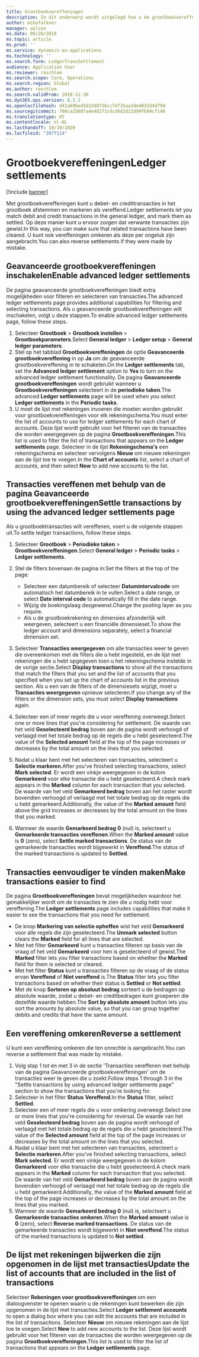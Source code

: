 ```yaml
---
title: Grootboekvereffeningen
description: In dit onderwerp wordt uitgelegd hoe u de grootboekvereffeningspagina gebruikt om grootboektransacties te vereffenen en vereffeningen om te keren.
author: mikefalkner
manager: aolson
ms.date: 09/28/2018
ms.topic: article
ms.prod: ''
ms.service: dynamics-ax-applications
ms.technology: ''
ms.search.form: LedgerTransSettlement
audience: Application User
ms.reviewer: roschlom
ms.search.scope: Core, Operations
ms.search.region: Global
ms.author: roschlom
ms.search.validFrom: 2018-11-30
ms.dyn365.ops.version: 8.1.1
ms.openlocfilehash: d41a69bed3d1340736cc7df35aa3ded032d4d79d
ms.sourcegitcommit: 708ca25687a4e48271cdcd6d2d22d99fb94cf140
ms.translationtype: HT
ms.contentlocale: nl-NL
ms.lasthandoff: 10/10/2020
ms.locfileid: "3977114"
---
```

# <a name="ledger-settlements"></a><span data-ttu-id="be948-103">Grootboekvereffeningen</span><span class="sxs-lookup"><span data-stu-id="be948-103">Ledger settlements</span></span>

[!include [banner](../includes/banner.md)]

<span data-ttu-id="be948-104">Met grootboekvereffeningen kunt u debet- en credittransacties in het grootboek afstemmen en markeren als vereffend.</span><span class="sxs-lookup"><span data-stu-id="be948-104">Ledger settlements let you match debit and credit transactions in the general ledger, and mark them as settled.</span></span> <span data-ttu-id="be948-105">Op deze manier kunt u ervoor zorgen dat verwante transacties zijn gewist.</span><span class="sxs-lookup"><span data-stu-id="be948-105">In this way, you can make sure that related transactions have been cleared.</span></span> <span data-ttu-id="be948-106">U kunt ook vereffeningen omkeren als deze per ongeluk zijn aangebracht.</span><span class="sxs-lookup"><span data-stu-id="be948-106">You can also reverse settlements if they were made by mistake.</span></span>

## <a name="enable-advanced-ledger-settlements"></a><span data-ttu-id="be948-107">Geavanceerde grootboekvereffeningen inschakelen</span><span class="sxs-lookup"><span data-stu-id="be948-107">Enable advanced ledger settlements</span></span>

<span data-ttu-id="be948-108">De pagina geavanceerde grootboekvereffeningen biedt extra mogelijkheden voor filteren en selecteren van transacties.</span><span class="sxs-lookup"><span data-stu-id="be948-108">The advanced ledger settlements page provides additional capabilities for filtering and selecting transactions.</span></span> <span data-ttu-id="be948-109">Als u geavanceerde grootboekvereffeningen wilt inschakelen, volgt u deze stappen.</span><span class="sxs-lookup"><span data-stu-id="be948-109">To enable advanced ledger settlements page, follow these steps.</span></span>

1. <span data-ttu-id="be948-110">Selecteer **Grootboek** \> **Grootboek instellen** \> **Grootboekparameters**.</span><span class="sxs-lookup"><span data-stu-id="be948-110">Select **General ledger** \> **Ledger setup** \> **General ledger parameters**.</span></span> 
2. <span data-ttu-id="be948-111">Stel op het tabblad **Grootboekvereffeningen** de optie **Geavanceerde grootboekvereffening** in op **Ja** om de geavanceerde grootboekvereffening in te schakelen.</span><span class="sxs-lookup"><span data-stu-id="be948-111">On the **Ledger settlements** tab, set the **Advanced ledger settlement** option to **Yes** to turn on the advanced ledger settlement functionality.</span></span> <span data-ttu-id="be948-112">De pagina **Geavanceerde grootboekvereffeningen** wordt gebruikt wanneer u **Grootboekvereffeningen** selecteert in de **periodieke taken**.</span><span class="sxs-lookup"><span data-stu-id="be948-112">The advanced **Ledger settlements** page will be used when you select **Ledger settlements** in the **Periodic tasks**.</span></span> 
3. <span data-ttu-id="be948-113">U moet de lijst met rekeningen invoeren die moeten worden gebruikt voor grootboekvereffeningen voor elk rekeningschema.</span><span class="sxs-lookup"><span data-stu-id="be948-113">You must enter the list of accounts to use for ledger settlements for each chart of accounts.</span></span> <span data-ttu-id="be948-114">Deze lijst wordt gebruikt voor het filteren van de transacties die worden weergegeven op de pagina **Grootboekvereffeningen**.</span><span class="sxs-lookup"><span data-stu-id="be948-114">This list is used to filter the list of transactions that appears on the **Ledger settlements** page.</span></span> <span data-ttu-id="be948-115">Selecteer in de lijst **Rekeningschema's** een rekeningschema en selecteer vervolgens **Nieuw** om nieuwe rekeningen aan de lijst toe te voegen.</span><span class="sxs-lookup"><span data-stu-id="be948-115">In the **Chart of accounts** list, select a chart of accounts, and then select **New** to add new accounts to the list.</span></span>

## <a name="settle-transactions-by-using-the-advanced-ledger-settlements-page"></a><span data-ttu-id="be948-116">Transacties vereffenen met behulp van de pagina Geavanceerde grootboekvereffeningen</span><span class="sxs-lookup"><span data-stu-id="be948-116">Settle transactions by using the advanced ledger settlements page</span></span>

<span data-ttu-id="be948-117">Als u grootboektransacties wilt vereffenen, voert u de volgende stappen uit.</span><span class="sxs-lookup"><span data-stu-id="be948-117">To settle ledger transactions, follow these steps.</span></span>

1. <span data-ttu-id="be948-118">Selecteer **Grootboek** \> **Periodieke taken** \> **Grootboekvereffeningen**.</span><span class="sxs-lookup"><span data-stu-id="be948-118">Select **General ledger** \> **Periodic tasks** \> **Ledger settlements**.</span></span>
2. <span data-ttu-id="be948-119">Stel de filters bovenaan de pagina in:</span><span class="sxs-lookup"><span data-stu-id="be948-119">Set the filters at the top of the page:</span></span>

    - <span data-ttu-id="be948-120">Selecteer een datumbereik of selecteer **Datumintervalcode** om automatisch het datumbereik in te vullen.</span><span class="sxs-lookup"><span data-stu-id="be948-120">Select a date range, or select **Date interval code** to automatically fill in the date range.</span></span>
    - <span data-ttu-id="be948-121">Wijzig de boekingslaag desgewenst.</span><span class="sxs-lookup"><span data-stu-id="be948-121">Change the posting layer as you require.</span></span>
    - <span data-ttu-id="be948-122">Als u de grootboekrekening en dimensies afzonderlijk wilt weergeven, selecteert u een financiële dimensieset.</span><span class="sxs-lookup"><span data-stu-id="be948-122">To show the ledger account and dimensions separately, select a financial dimension set.</span></span>

3. <span data-ttu-id="be948-123">Selecteer **Transacties weergegeven** om alle transacties weer te geven die overeenkomen met de filters die u hebt ingesteld, en de lijst met rekeningen die u hebt opgegeven toen u het rekeningschema instelde in de vorige sectie.</span><span class="sxs-lookup"><span data-stu-id="be948-123">Select **Display transactions** to show all the transactions that match the filters that you set and the list of accounts that you specified when you set up the chart of accounts list in the previous section.</span></span> <span data-ttu-id="be948-124">Als u een van de filters of de dimensiesets wijzigt, moet u **Transacties weergegeven** opnieuw selecteren.</span><span class="sxs-lookup"><span data-stu-id="be948-124">If you change any of the filters or the dimension sets, you must select **Display transactions** again.</span></span>
4. <span data-ttu-id="be948-125">Selecteer een of meer regels die u voor vereffening overweegt.</span><span class="sxs-lookup"><span data-stu-id="be948-125">Select one or more lines that you're considering for settlement.</span></span> <span data-ttu-id="be948-126">De waarde van het veld **Geselecteerd bedrag** boven aan de pagina wordt verhoogd of verlaagd met het totale bedrag op de regels die u hebt geselecteerd.</span><span class="sxs-lookup"><span data-stu-id="be948-126">The value of the **Selected amount** field at the top of the page increases or decreases by the total amount on the lines that you selected.</span></span>
5. <span data-ttu-id="be948-127">Nadat u klaar bent met het selecteren van transacties, selecteert u **Selectie markeren**.</span><span class="sxs-lookup"><span data-stu-id="be948-127">After you've finished selecting transactions, select **Mark selected**.</span></span> <span data-ttu-id="be948-128">Er wordt een vinkje weergegeven in de kolom **Gemarkeerd** voor elke transactie die u hebt geselecteerd.</span><span class="sxs-lookup"><span data-stu-id="be948-128">A check mark appears in the **Marked** column for each transaction that you selected.</span></span> <span data-ttu-id="be948-129">De waarde van het veld **Gemarkeerd bedrag** boven aan het raster wordt bovendien verhoogd of verlaagd met het totale bedrag op de regels die u hebt gemarkeerd.</span><span class="sxs-lookup"><span data-stu-id="be948-129">Additionally, the value of the **Marked amount** field above the grid increases or decreases by the total amount on the lines that you marked.</span></span>
6. <span data-ttu-id="be948-130">Wanneer de waarde **Gemarkeerd bedrag** **0** (nul) is, selecteert u **Gemarkeerde transacties vereffenen**.</span><span class="sxs-lookup"><span data-stu-id="be948-130">When the **Marked amount** value is **0** (zero), select **Settle marked transactions**.</span></span> <span data-ttu-id="be948-131">De status van de gemarkeerde transacties wordt bijgewerkt in **Vereffend**.</span><span class="sxs-lookup"><span data-stu-id="be948-131">The status of the marked transactions is updated to **Settled**.</span></span>

## <a name="make-transactions-easier-to-find"></a><span data-ttu-id="be948-132">Transacties eenvoudiger te vinden maken</span><span class="sxs-lookup"><span data-stu-id="be948-132">Make transactions easier to find</span></span>

<span data-ttu-id="be948-133">De pagina **Grootboekvereffeningen** bevat mogelijkheden waardoor het gemakkelijker wordt om de transacties te zien die u nodig hebt voor vereffening.</span><span class="sxs-lookup"><span data-stu-id="be948-133">The **Ledger settlements** page includes capabilities that make it easier to see the transactions that you need for settlement.</span></span>

- <span data-ttu-id="be948-134">De knop **Markering van selectie opheffen** wist het veld **Gemarkeerd** voor alle regels die zijn geselecteerd.</span><span class="sxs-lookup"><span data-stu-id="be948-134">The **Unmark selected** button clears the **Marked** field for all lines that are selected.</span></span>
- <span data-ttu-id="be948-135">Met het filter **Gemarkeerd** kunt u transacties filteren op basis van de vraag of het veld **Gemarkeerd** voor hen is geselecteerd of gewist.</span><span class="sxs-lookup"><span data-stu-id="be948-135">The **Marked** filter lets you filter transactions based on whether the **Marked** field for them is selected or cleared.</span></span>
- <span data-ttu-id="be948-136">Met het filter **Status** kunt u transacties filteren op de vraag of de status ervan **Vereffend** of **Niet vereffend** is.</span><span class="sxs-lookup"><span data-stu-id="be948-136">The **Status** filter lets you filter transactions based on whether their status is **Settled** or **Not settled**.</span></span>
- <span data-ttu-id="be948-137">Met de knop **Sorteren op absoluut bedrag** sorteert u de bedragen op absolute waarde, zodat u debet- en creditbedragen kunt groeperen die dezelfde waarde hebben.</span><span class="sxs-lookup"><span data-stu-id="be948-137">The **Sort by absolute amount** button lets you sort the amounts by absolute value, so that you can group together debits and credits that have the same amount.</span></span>

## <a name="reverse-a-settlement"></a><span data-ttu-id="be948-138">Een vereffening omkeren</span><span class="sxs-lookup"><span data-stu-id="be948-138">Reverse a settlement</span></span>

<span data-ttu-id="be948-139">U kunt een vereffening omkeren die ten onrechte is aangebracht.</span><span class="sxs-lookup"><span data-stu-id="be948-139">You can reverse a settlement that was made by mistake.</span></span>

1. <span data-ttu-id="be948-140">Volg stap 1 tot en met 3 in de sectie 'Transacties vereffenen met behulp van de pagina Geavanceerde grootboekvereffeningen' om de transacties weer te geven die u zoekt.</span><span class="sxs-lookup"><span data-stu-id="be948-140">Follow steps 1 through 3 in the "Settle transactions by using advanced ledger settlements page" section to show the transactions that you're looking for.</span></span>
2. <span data-ttu-id="be948-141">Selecteer in het filter **Status** **Vereffend**.</span><span class="sxs-lookup"><span data-stu-id="be948-141">In the **Status** filter, select **Settled**.</span></span>
3. <span data-ttu-id="be948-142">Selecteer een of meer regels die u voor omkering overweegt.</span><span class="sxs-lookup"><span data-stu-id="be948-142">Select one or more lines that you're considering for reversal.</span></span> <span data-ttu-id="be948-143">De waarde van het veld **Geselecteerd bedrag** boven aan de pagina wordt verhoogd of verlaagd met het totale bedrag op de regels die u hebt geselecteerd.</span><span class="sxs-lookup"><span data-stu-id="be948-143">The value of the **Selected amount** field at the top of the page increases or decreases by the total amount on the lines that you selected.</span></span>
4. <span data-ttu-id="be948-144">Nadat u klaar bent met het selecteren van transacties, selecteert u **Selectie markeren**.</span><span class="sxs-lookup"><span data-stu-id="be948-144">After you've finished selecting transactions, select **Mark selected**.</span></span> <span data-ttu-id="be948-145">Er wordt een vinkje weergegeven in de kolom **Gemarkeerd** voor elke transactie die u hebt geselecteerd.</span><span class="sxs-lookup"><span data-stu-id="be948-145">A check mark appears in the **Marked** column for each transaction that you selected.</span></span> <span data-ttu-id="be948-146">De waarde van het veld **Gemarkeerd bedrag** boven aan de pagina wordt bovendien verhoogd of verlaagd met het totale bedrag op de regels die u hebt gemarkeerd.</span><span class="sxs-lookup"><span data-stu-id="be948-146">Additionally, the value of the **Marked amount** field at the top of the page increases or decreases by the total amount on the lines that you marked.</span></span>
5. <span data-ttu-id="be948-147">Wanneer de waarde **Gemarkeerd bedrag** **0** (nul) is, selecteert u **Gemarkeerde transacties omkeren**.</span><span class="sxs-lookup"><span data-stu-id="be948-147">When the **Marked amount** value is **0** (zero), select **Reverse marked transactions**.</span></span> <span data-ttu-id="be948-148">De status van de gemarkeerde transacties wordt bijgewerkt in **Niet vereffend**.</span><span class="sxs-lookup"><span data-stu-id="be948-148">The status of the marked transactions is updated to **Not settled**.</span></span>

## <a name="update-the-list-of-accounts-that-are-included-in-the-list-of-transactions"></a><span data-ttu-id="be948-149">De lijst met rekeningen bijwerken die zijn opgenomen in de lijst met transacties</span><span class="sxs-lookup"><span data-stu-id="be948-149">Update the list of accounts that are included in the list of transactions</span></span>

<span data-ttu-id="be948-150">Selecteer **Rekeningen voor grootboekvereffeningen** om een dialoogvenster te openen waarin u de rekeningen kunt bewerken die zijn opgenomen in de lijst met transacties.</span><span class="sxs-lookup"><span data-stu-id="be948-150">Select **Ledger settlement accounts** to open a dialog box where you can edit the accounts that are included in the list of transactions.</span></span> <span data-ttu-id="be948-151">Selecteer **Nieuw** om nieuwe rekeningen aan de lijst toe te voegen.</span><span class="sxs-lookup"><span data-stu-id="be948-151">Select **New** to add new accounts to the list.</span></span> <span data-ttu-id="be948-152">Deze lijst wordt gebruikt voor het filteren van de transacties die worden weergegeven op de pagina **Grootboekvereffeningen**.</span><span class="sxs-lookup"><span data-stu-id="be948-152">This list is used to filter the list of transactions that appears on the **Ledger settlements** page.</span></span>
